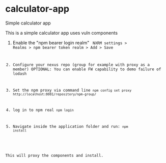 # calculator-app
Simple calculator app

This is a simple calculator app uses vuln components

1. Enable the "npm bearer login realm"
<code> NXRM settings > Realms > npm bearer token realm > Add > Save
2. Configure your nexus repo (group for example with proxy as a member)
   OPTIONAL: You can enable FW capability to demo failure of lodash
3. Set the npm proxy via command line
<code>npm config set proxy http://localhost:8081/repository/npm-group/</code>

4. log in to npm real
<code>npm login</code>

5. Navigate inside the application folder and run:
<code>npm install</code>

This will proxy the components and install.

